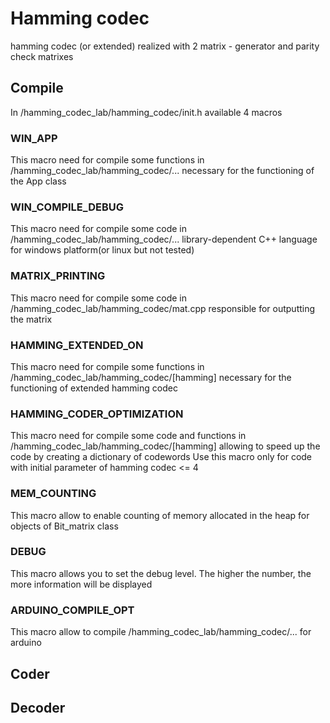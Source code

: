 # Hamming codec
hamming codec (or extended) realized with 2 matrix - generator and parity check matrixes

## Compile 
In /hamming_codec_lab/hamming_codec/init.h available 4 macros
### WIN_APP
This macro need for compile some functions in /hamming_codec_lab/hamming_codec/... necessary for the functioning of the App class
### WIN_COMPILE_DEBUG
This macro need for compile some code in /hamming_codec_lab/hamming_codec/... library-dependent C++ language for windows platform(or linux but not tested)
### MATRIX_PRINTING
This macro need for compile some code in /hamming_codec_lab/hamming_codec/mat.cpp responsible for outputting the matrix 
### HAMMING_EXTENDED_ON
This macro need for compile some functions in /hamming_codec_lab/hamming_codec/[hamming] necessary for the functioning of extended hamming codec
### HAMMING_CODER_OPTIMIZATION
This macro need for compile some code and functions in /hamming_codec_lab/hamming_codec/[hamming] allowing to speed up the code by creating a dictionary of codewords
Use this macro only for code with initial parameter of hamming codec <= 4
### MEM_COUNTING
This macro allow to enable counting of memory allocated in the heap for objects of Bit_matrix class
### DEBUG
This macro allows you to set the debug level. The higher the number, the more information will be displayed
### ARDUINO_COMPILE_OPT
This macro allow to compile /hamming_codec_lab/hamming_codec/... for arduino

## Coder

## Decoder
